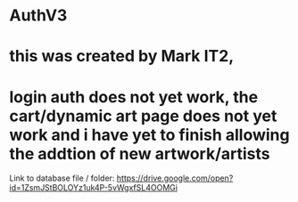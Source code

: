 # AuthV3
# this was created by Mark IT2,
# login auth does not yet work, the cart/dynamic art page does not yet work and i have yet to finish allowing the addtion of new  artwork/artists

Link to database file / folder:
https://drive.google.com/open?id=1ZsmJStBOLOYz1uk4P-5vWgxfSL4OOMGi
